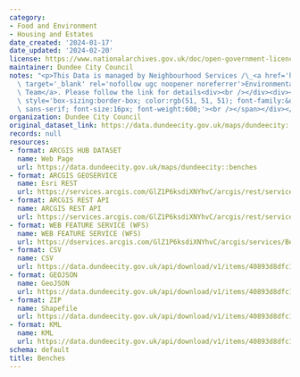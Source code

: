 ```yaml
---
category:
- Food and Environment
- Housing and Estates
date_created: '2024-01-17'
date_updated: '2024-02-20'
license: https://www.nationalarchives.gov.uk/doc/open-government-licence/version/3/
maintainer: Dundee City Council
notes: "<p>This Data is managed by Neighbourhood Services /\_<a href='https://www.dundeecity.gov.uk/service-area/neighbourhood-services/environment/environmental-management'\
  \ target='_blank' rel='nofollow ugc noopener noreferrer'>Environmental Management\
  \ Team</a>. Please follow the link for details<div><br /></div><div><br /><div><span\
  \ style='box-sizing:border-box; color:rgb(51, 51, 51); font-family:&quot;Open Sans&quot;,\
  \ sans-serif; font-size:16px; font-weight:600;'><br /></span></div></div></p>"
organization: Dundee City Council
original_dataset_link: https://data.dundeecity.gov.uk/maps/dundeecity::benches
records: null
resources:
- format: ARCGIS HUB DATASET
  name: Web Page
  url: https://data.dundeecity.gov.uk/maps/dundeecity::benches
- format: ARCGIS GEOSERVICE
  name: Esri REST
  url: https://services.arcgis.com/GlZ1P6ksdiXNYhvC/arcgis/rest/services/Benches_2023_view/FeatureServer/0
- format: ARCGIS REST API
  name: ARCGIS REST API
  url: https://services.arcgis.com/GlZ1P6ksdiXNYhvC/arcgis/rest/services/Benches_2023_view/FeatureServer
- format: WEB FEATURE SERVICE (WFS)
  name: WEB FEATURE SERVICE (WFS)
  url: https://dservices.arcgis.com/GlZ1P6ksdiXNYhvC/arcgis/services/Benches/WFSServer?service=wfs&request=getcapabilities
- format: CSV
  name: CSV
  url: https://data.dundeecity.gov.uk/api/download/v1/items/40893d8dfc1645668fdea49174db4e6c/csv?layers=0
- format: GEOJSON
  name: GeoJSON
  url: https://data.dundeecity.gov.uk/api/download/v1/items/40893d8dfc1645668fdea49174db4e6c/geojson?layers=0
- format: ZIP
  name: Shapefile
  url: https://data.dundeecity.gov.uk/api/download/v1/items/40893d8dfc1645668fdea49174db4e6c/shapefile?layers=0
- format: KML
  name: KML
  url: https://data.dundeecity.gov.uk/api/download/v1/items/40893d8dfc1645668fdea49174db4e6c/kml?layers=0
schema: default
title: Benches
---
```

